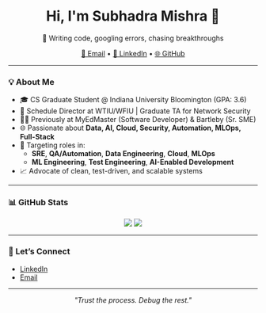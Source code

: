 <h1 align="center"><strong>Hi, I'm Subhadra Mishra 👋</strong></h1>
<p align="center">🧠 Writing code, googling errors, chasing breakthroughs</p>

<p align="center">
  <a href="mailto:subhadramishrag@gmail.com">📧 Email</a> •
  <a href="https://www.linkedin.com/in/subhadra-mishra/">💼 LinkedIn</a> •
  <a href="https://github.com/Subhadra-Mishra-iub">🌐 GitHub</a>
</p>

---

### 💡 About Me

- 🎓 CS Graduate Student @ Indiana University Bloomington (GPA: 3.6)
- 💼 Schedule Director at WTIU/WFIU | Graduate TA for Network Security
- 👨‍💻 Previously at MyEdMaster (Software Developer) & Bartleby (Sr. SME)
- 🌐 Passionate about **Data, AI, Cloud, Security, Automation, MLOps, Full-Stack**
- 🔧 Targeting roles in:
  - **SRE**, **QA/Automation**, **Data Engineering**, **Cloud**, **MLOps**
  - **ML Engineering**, **Test Engineering**, **AI-Enabled Development**
- 📈 Advocate of clean, test-driven, and scalable systems

---

### 📊 GitHub Stats

<p align="center">
  <img src="https://github-readme-stats.vercel.app/api?username=Subhadra-Mishra-iub&show_icons=true&theme=radical" />
  <img src="https://github-readme-stats.vercel.app/api/top-langs/?username=Subhadra-Mishra-iub&layout=compact&theme=radical" />
</p>

---

### 🤝 Let’s Connect

- [LinkedIn](https://www.linkedin.com/in/subhadra-mishra/)
- [Email](mailto:subhadramishrag@gmail.com)

---

<p align="center">
  <i>"Trust the process. Debug the rest."</i>
</p>
